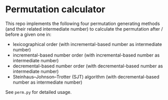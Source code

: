 # Permutation calculator

This repo implements the following four permutation generating methods (and their related intermediate number) to calculate the permutation after / before a given one in:

* lexicographical order (with incremental-based number as intermediate number)
* incremental-based number order (with incremental-based number as intermediate number)
* decremental-based number order (with decremental-based number as intermediate number)
* Steinhaus–Johnson–Trotter (SJT) algorithm (with decremental-based number as intermediate number)

See `perm.py` for detailed usage.
